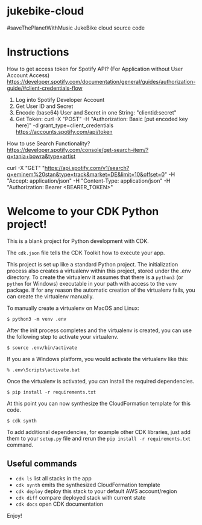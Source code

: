 # jukebike-cloud
#saveThePlanetWithMusic JukeBike cloud source code

# Instructions

How to get access token for Spotify API? (For Application without User Account Access)
https://developer.spotify.com/documentation/general/guides/authorization-guide/#client-credentials-flow
1. Log into Spotify Developer Account
2. Get User ID and Secret
3. Encode (base64) User and Secret in one String: "clientid:secret"
4. Get Token: curl -X "POST" -H "Authorization: Basic [put encoded key here]" -d grant_type=client_credentials https://accounts.spotify.com/api/token

How to use Search Functionality?
https://developer.spotify.com/console/get-search-item/?q=tania+bowra&type=artist

curl -X "GET" "https://api.spotify.com/v1/search?q=eminem%20stan&type=track&market=DE&limit=10&offset=0" -H "Accept: application/json" -H "Content-Type: application/json" -H "Authorization: Bearer <BEARER_TOKEN>"

# Welcome to your CDK Python project!

This is a blank project for Python development with CDK.

The `cdk.json` file tells the CDK Toolkit how to execute your app.

This project is set up like a standard Python project.  The initialization
process also creates a virtualenv within this project, stored under the .env
directory.  To create the virtualenv it assumes that there is a `python3`
(or `python` for Windows) executable in your path with access to the `venv`
package. If for any reason the automatic creation of the virtualenv fails,
you can create the virtualenv manually.

To manually create a virtualenv on MacOS and Linux:

```
$ python3 -m venv .env
```

After the init process completes and the virtualenv is created, you can use the following
step to activate your virtualenv.

```
$ source .env/bin/activate
```

If you are a Windows platform, you would activate the virtualenv like this:

```
% .env\Scripts\activate.bat
```

Once the virtualenv is activated, you can install the required dependencies.

```
$ pip install -r requirements.txt
```

At this point you can now synthesize the CloudFormation template for this code.

```
$ cdk synth
```

To add additional dependencies, for example other CDK libraries, just add
them to your `setup.py` file and rerun the `pip install -r requirements.txt`
command.

## Useful commands

 * `cdk ls`          list all stacks in the app
 * `cdk synth`       emits the synthesized CloudFormation template
 * `cdk deploy`      deploy this stack to your default AWS account/region
 * `cdk diff`        compare deployed stack with current state
 * `cdk docs`        open CDK documentation

Enjoy!
